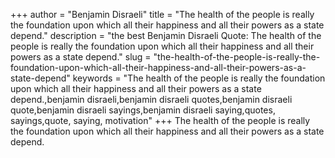 +++
author = "Benjamin Disraeli"
title = "The health of the people is really the foundation upon which all their happiness and all their powers as a state depend."
description = "the best Benjamin Disraeli Quote: The health of the people is really the foundation upon which all their happiness and all their powers as a state depend."
slug = "the-health-of-the-people-is-really-the-foundation-upon-which-all-their-happiness-and-all-their-powers-as-a-state-depend"
keywords = "The health of the people is really the foundation upon which all their happiness and all their powers as a state depend.,benjamin disraeli,benjamin disraeli quotes,benjamin disraeli quote,benjamin disraeli sayings,benjamin disraeli saying,quotes, sayings,quote, saying, motivation"
+++
The health of the people is really the foundation upon which all their happiness and all their powers as a state depend.
